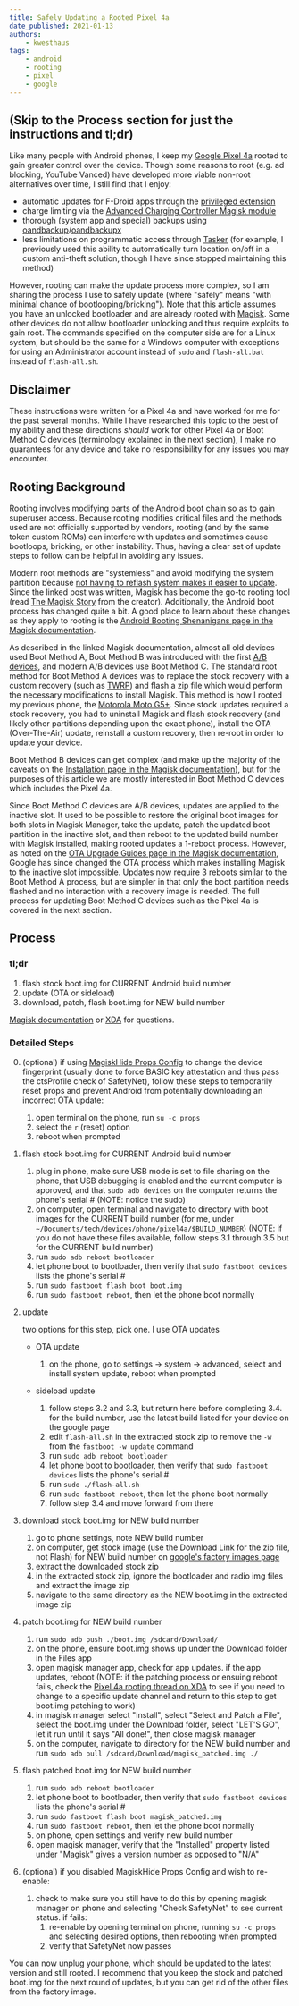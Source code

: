 ```yaml
---
title: Safely Updating a Rooted Pixel 4a
date_published: 2021-01-13
authors:
    - kwesthaus
tags:
    - android
    - rooting
    - pixel
    - google
---
```


## (Skip to the Process section for just the instructions and tl;dr)

Like many people with Android phones, I keep my [Google Pixel 4a](https://www.gsmarena.com/google_pixel_4a-10123.php) rooted to gain greater control over the device. Though some reasons to root (e.g. ad blocking, YouTube Vanced) have developed more viable non-root alternatives over time, I still find that I enjoy:
- automatic updates for F-Droid apps through the [privileged extension](https://f-droid.org/en/packages/org.fdroid.fdroid.privileged/)
- charge limiting via the [Advanced Charging Controller Magisk module](https://github.com/Magisk-Modules-Repo/acc)
- thorough (system app and special) backups using [oandbackup](https://github.com/jensstein/oandbackup)/[oandbackupx](https://github.com/machiav3lli/oandbackupx)
- less limitations on programmatic access through [Tasker](https://tasker.joaoapps.com/) (for example, I previously used this ability to automatically turn location on/off in a custom anti-theft solution, though I have since stopped maintaining this method)

However, rooting can make the update process more complex, so I am sharing the process I use to safely update (where "safely" means "with minimal chance of bootlooping/bricking"). Note that this article assumes you have an unlocked bootloader and are already rooted with [Magisk](https://github.com/topjohnwu/Magisk). Some other devices do not allow bootloader unlocking and thus require exploits to gain root. The commands specified on the computer side are for a Linux system, but should be the same for a Windows computer with exceptions for using an Administrator account instead of `sudo` and `flash-all.bat` instead of `flash-all.sh`.

## Disclaimer

These instructions were written for a Pixel 4a and have worked for me for the past several months. While I have researched this topic to the best of my ability and these directions *should* work for other Pixel 4a or Boot Method C devices (terminology explained in the next section), I make no guarantees for any device and take no responsibility for any issues you may encounter.

## Rooting Background
Rooting involves modifying parts of the Android boot chain so as to gain superuser access. Because rooting modifies critical files and the methods used are not officially supported by vendors, rooting (and by the same token custom ROMs) can interfere with updates and sometimes cause bootloops, bricking, or other instability. Thus, having a clear set of update steps to follow can be helpful in avoiding any issues.

Modern root methods are "systemless" and avoid modifying the system partition because [not having to reflash system makes it easier to update](https://forum.xda-developers.com/t/wip-2016-01-21-android-6-0-marshmallow-closed.3219344/#post-63197935). Since the linked post was written, Magisk has become the go-to rooting tool (read [The Magisk Story](https://www.reddit.com/r/Android/comments/7oem7o/the_magisk_story/) from the creator). Additionally, the Android boot process has changed quite a bit. A good place to learn about these changes as they apply to rooting is the [Android Booting Shenanigans page in the Magisk documentation](https://topjohnwu.github.io/Magisk/boot.html).

As described in the linked Magisk documentation, almost all old devices used Boot Method A, Boot Method B was introduced with the first [A/B devices](https://source.android.com/devices/tech/ota/ab), and modern A/B devices use Boot Method C. The standard root method for Boot Method A devices was to replace the stock recovery with a custom recovery (such as [TWRP](https://twrp.me/)) and flash a zip file which would perform the necessary modifications to install Magisk. This method is how I rooted my previous phone, the [Motorola Moto G5+](https://www.gsmarena.com/motorola_moto_g5_plus-8453.php#xt1687). Since stock updates required a stock recovery, you had to uninstall Magisk and flash stock recovery (and likely other partitions depending upon the exact phone), install the OTA (Over-The-Air) update, reinstall a custom recovery, then re-root in order to update your device.

Boot Method B devices can get complex (and make up the majority of the caveats on the [Installation page in the Magisk documentation](https://topjohnwu.github.io/Magisk/install.html)), but for the purposes of this article we are mostly interested in Boot Method C devices which includes the Pixel 4a.

Since Boot Method C devices are A/B devices, updates are applied to the inactive slot. It used to be possible to restore the original boot images for both slots in Magisk Manager, take the update, patch the updated boot partition in the inactive slot, and then reboot to the updated build number with Magisk installed, making rooted updates a 1-reboot process. However, as noted on the [OTA Upgrade Guides page in the Magisk documentation](https://topjohnwu.github.io/Magisk/ota.html), Google has since changed the OTA process which makes installing Magisk to the inactive slot impossible. Updates now require 3 reboots similar to the Boot Method A process, but are simpler in that only the boot partition needs flashed and no interaction with a recovery image is needed. The full process for updating Boot Method C devices such as the Pixel 4a is covered in the next section.

## Process

### tl;dr
1. flash stock boot.img for CURRENT Android build number
2. update (OTA or sideload)
3. download, patch, flash boot.img for NEW build number

[Magisk documentation](https://topjohnwu.github.io/Magisk/) or [XDA](https://www.xda-developers.com/) for questions.

### Detailed Steps
0. (optional) if using [MagiskHide Props Config](https://github.com/Magisk-Modules-Repo/MagiskHidePropsConf) to change the device fingerprint (usually done to force BASIC key attestation and thus pass the ctsProfile check of SafetyNet), follow these steps to temporarily reset props and prevent Android from potentially downloading an incorrect OTA update:

    1. open terminal on the phone, run `su -c props`
    2. select the `r` (reset) option
    3. reboot when prompted

1. flash stock boot.img for CURRENT Android build number

    1. plug in phone, make sure USB mode is set to file sharing on the phone, that USB debugging is enabled and the current computer is approved, and that `sudo adb devices` on the computer returns the phone's serial # (NOTE: notice the sudo)
    2. on computer, open terminal and navigate to directory with boot images for the CURRENT build number (for me, under `~/Documents/tech/devices/phone/pixel4a/$BUILD_NUMBER`) (NOTE: if you do not have these files available, follow steps 3.1 through 3.5 but for the CURRENT build number)
    3. run `sudo adb reboot bootloader`
    4. let phone boot to bootloader, then verify that `sudo fastboot devices` lists the phone's serial #
    5. run `sudo fastboot flash boot boot.img`
    6. run `sudo fastboot reboot`, then let the phone boot normally

2. update

    two options for this step, pick one. I use OTA updates

    * OTA update

        1. on the phone, go to settings -> system -> advanced, select and install system update, reboot when prompted

    * sideload update

        1. follow steps 3.2 and 3.3, but return here before completing 3.4. for the build number, use the latest build listed for your device on the google page
        2. edit `flash-all.sh` in the extracted stock zip to remove the `-w` from the `fastboot -w update` command
        3. run `sudo adb reboot bootloader`
        4. let phone boot to bootloader, then verify that `sudo fastboot devices` lists the phone's serial #
        5. run `sudo ./flash-all.sh`
        6. run `sudo fastboot reboot`, then let the phone boot normally
        7. follow step 3.4 and move forward from there

3. download stock boot.img for NEW build number

    1. go to phone settings, note NEW build number
    2. on computer, get stock image (use the Download Link for the zip file, not Flash) for NEW build number on [google's factory images page](https://developers.google.com/android/images?hl=en#sunfish)
    3. extract the downloaded stock zip
    4. in the extracted stock zip, ignore the bootloader and radio img files and extract the image zip
    5. navigate to the same directory as the NEW boot.img in the extracted image zip

4. patch boot.img for NEW build number

    1. run `sudo adb push ./boot.img /sdcard/Download/`
    2. on the phone, ensure boot.img shows up under the Download folder in the Files app
    3. open magisk manager app, check for app updates. if the app updates, reboot (NOTE: if the patching process or ensuing reboot fails, check the [Pixel 4a rooting thread on XDA](https://forum.xda-developers.com/pixel-4a/how-to/guide-unlock-root-pixel-4a-t4153773) to see if you need to change to a specific update channel and return to this step to get boot.img patching to work)
    4. in magisk manager select "Install", select "Select and Patch a File", select the boot.img under the Download folder, select "LET'S GO", let it run until it says "All done!", then close magisk manager
    5. on the computer, navigate to directory for the NEW build number and run `sudo adb pull /sdcard/Download/magisk_patched.img ./`

5. flash patched boot.img for NEW build number

    1. run `sudo adb reboot bootloader`
    2. let phone boot to bootloader, then verify that `sudo fastboot devices` lists the phone's serial #
    3. run `sudo fastboot flash boot magisk_patched.img`
    4. run `sudo fastboot reboot`, then let the phone boot normally
    5. on phone, open settings and verify new build number
    6. open magisk manager, verify that the "Installed" property listed under "Magisk" gives a version number as opposed to "N/A"

6. (optional) if you disabled MagiskHide Props Config and wish to re-enable:
    1. check to make sure you still have to do this by opening magisk manager on phone and selecting "Check SafetyNet" to see current status. if fails:
        1. re-enable by opening terminal on phone, running `su -c props` and selecting desired options, then rebooting when prompted
        2. verify that SafetyNet now passes

You can now unplug your phone, which should be updated to the latest version and still rooted. I recommend that you keep the stock and patched boot.img for the next round of updates, but you can get rid of the other files from the factory image.

